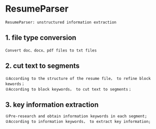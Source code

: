 # ResumeParser
    ResumeParser: unstructured information extraction

## 1. file type conversion
    Convert doc、docx、pdf files to txt files
    
## 2. cut text to segments
    ①According to the structure of the resume file， to refine block kewords；
    ②According to block keywords， to cut text to segments；
    
## 3. key information extraction
    ①Pre-research and obtain information keywords in each segment;
    ②According to information keywords， to extract key information;
